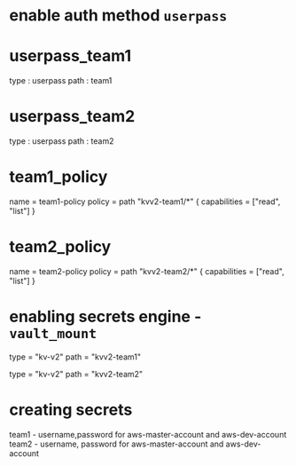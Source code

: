 # enable auth method `userpass`

# userpass_team1
type : userpass
path : team1

# userpass_team2
type : userpass
path : team2


# team1_policy
name = team1-policy
policy = 
  path "kvv2-team1/*" {
  capabilities = ["read", "list"]
}

# team2_policy
name = team2-policy
policy = 
  path "kvv2-team2/*" {
  capabilities = ["read", "list"]
}

# enabling secrets engine - `vault_mount`
type = "kv-v2"
path = "kvv2-team1" 

type = "kv-v2"
path = "kvv2-team2" 

# creating secrets 
team1 - username,password for aws-master-account and aws-dev-account
team2 - username, password for aws-master-account and aws-dev-account